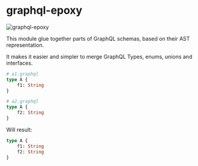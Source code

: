 # graphql-epoxy

![graphql-epoxy](https://cf1.s3.souqcdn.com/item/2016/08/10/11/36/38/23/item_XL_11363823_15851869.jpg)

This module glue together parts of GraphQL schemas, based on their AST representation.

It makes it easier and simpler to merge GraphQL Types, enums, unions and interfaces.

```graphql
# a1.graphql
type A {
    f1: String
}

# a2.graphql
type A {
    f2: String
}
```

Will result:
```graphql
type A {
    f1: String
    f2: String
}
```
